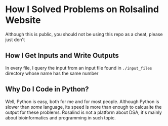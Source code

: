 # How I Solved Problems on Rolsalind Website

Although this is public, you should not be using this repo as a cheat, please just don't

## How I Get Inputs and Write Outputs

In every file, I query the input from an input file found in `./input_files` directory whose name has the same number

## Why Do I Code in Python?

Well, Python is easy, both for me and for most people. Although Python is slower than *some* language, its speed is more than enough to calcualte the output for these problems. Rosalind is not a platform about DSA, it's mainly about bioinformatics and programming in such topic.